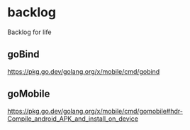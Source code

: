 # backlog
Backlog for life


## goBind 
https://pkg.go.dev/golang.org/x/mobile/cmd/gobind


## goMobile
https://pkg.go.dev/golang.org/x/mobile/cmd/gomobile#hdr-Compile_android_APK_and_install_on_device